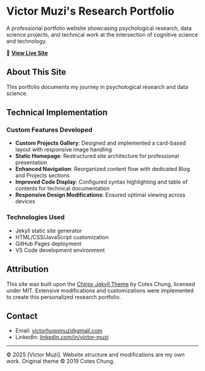 # Victor Muzi's Research Portfolio

A professional portfolio website showcasing psychological research, data science projects, and technical work at the intersection of cognitive science and technology.

🔗 **[View Live Site](https://victor-muzi.github.io)**

## About This Site

This portfolio documents my journey in psychological research and data science.

## Technical Implementation

### Custom Features Developed
- **Custom Projects Gallery**: Designed and implemented a card-based layout with responsive image handling
- **Static Homepage**: Restructured site architecture for professional presentation
- **Enhanced Navigation**: Reorganized content flow with dedicated Blog and Projects sections
- **Improved Code Display**: Configured syntax highlighting and table of contents for technical documentation
- **Responsive Design Modifications**: Ensured optimal viewing across devices

### Technologies Used
- Jekyll static site generator
- HTML/CSS/JavaScript customization
- GitHub Pages deployment
- VS Code development environment


## Attribution

This site was built upon the [Chirpy Jekyll Theme](https://github.com/cotes2020/jekyll-theme-chirpy) by Cotes Chung, licensed under MIT. Extensive modifications and customizations were implemented to create this personalized research portfolio.

## Contact

- Email: [victorhugomuzi@gmail.com](mailto:victorhugomuzi@gmail.com)
- LinkedIn: [linkedin.com/in/victor-muzi](https://linkedin.com/in/victor-muzi)


---

© 2025 [Victor Muzi]. Website structure and modifications are my own work. Original theme © 2019 Cotes Chung.
